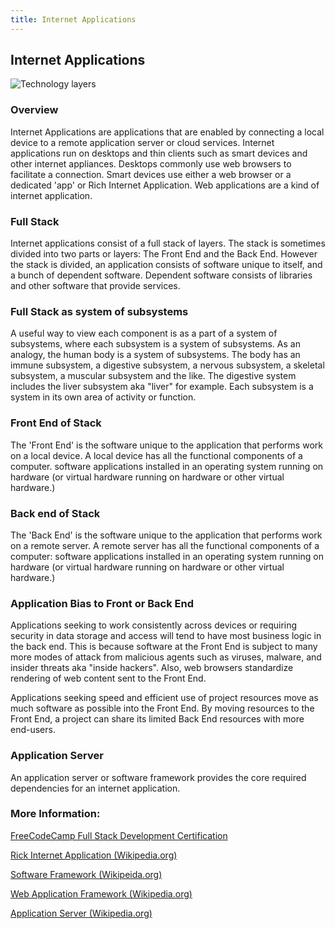 ```yaml
---
title: Internet Applications
---
```

## Internet Applications

![Technology layers](https://upload.wikimedia.org/wikipedia/commons/9/9f/Linux_kernel_and_Computer_layers.png)

### Overview

Internet Applications are applications that are enabled by connecting a local device to a remote application server or cloud services.
Internet applications run on desktops and thin clients such as smart devices and other internet appliances.
Desktops commonly use web browsers to facilitate a connection.
Smart devices use either a web browser or a dedicated 'app' or Rich Internet Application.
Web applications are a kind of internet application.

### Full Stack

Internet applications consist of a full stack of layers.
The stack is sometimes divided into two parts or layers: The Front End and the Back End.
However the stack is divided, an application consists of software unique to itself, and a bunch of dependent software.
Dependent software consists of libraries and other software that provide services.

### Full Stack as system of subsystems

A useful way to view each component is as a part of a system of subsystems, where each subsystem is a system of subsystems.
As an analogy, the human body is a system of subsystems.
The body has an immune subsystem, a digestive subsystem, a nervous subsystem, a skeletal subsystem, a muscular subsystem and the like.
The digestive system includes the liver subsystem aka "liver" for example.
Each subsystem is a system in its own area of activity or function.

### Front End of Stack

The 'Front End' is the software unique to the application that performs work on a local device.
A local device has all the functional components of a computer.  software applications installed in an operating system running on hardware (or virtual hardware running on hardware or other virtual hardware.)

### Back end of Stack

The 'Back End' is the software unique to the application that performs work on a remote server.
A remote server has all the functional components of a computer: software applications installed in an operating system running on hardware (or virtual hardware running on hardware or other virtual hardware.)

### Application Bias to Front or Back End

Applications seeking to work consistently across devices or requiring security in data storage and access will tend to have most business logic in the back end.
This is because software at the Front End is subject to many more modes of attack from malicious agents such as viruses, malware, and insider threats aka "inside hackers".
Also, web browsers standardize rendering of web content sent to the Front End.

Applications seeking speed and efficient use of project resources move as much software as possible into the Front End.
By moving resources to the Front End, a project can share its limited Back End resources with more end-users.

### Application Server

An application server or software framework provides the core required dependencies for an internet application.


### More Information:

[FreeCodeCamp Full Stack Development Certification](https://guide.freecodecamp.org/meta/free-code-camp-full-stack-development-certification)

[Rick Internet Application (Wikipedia.org)](https://en.wikipedia.org/wiki/Rich_Internet_application)

[Software Framework (Wikipeida.org)](https://en.wikipedia.org/wiki/Software_framework)

[Web Application Framework (Wikipedia.org)](https://en.wikipedia.org/wiki/Web_framework)

[Application Server (Wikipedia.org)](https://en.wikipedia.org/wiki/Application_server)


